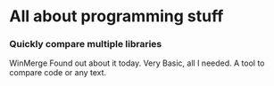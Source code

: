 # All about programming stuff

### Quickly compare multiple libraries
WinMerge Found out about it today. Very Basic, all I needed. A tool to compare code or any text.
